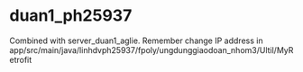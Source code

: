 # duan1_ph25937
Combined with server_duan1_aglie.
Remember change IP address in app/src/main/java/linhdvph25937/fpoly/ungdunggiaodoan_nhom3/Ultil/MyRetrofit
